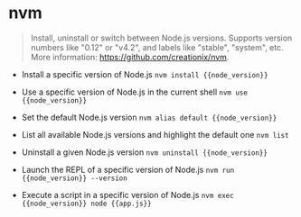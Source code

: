 # nvm
> Install, uninstall or switch between Node.js versions.
> Supports version numbers like "0.12" or "v4.2", and labels like "stable", "system", etc.
> More information: <https://github.com/creationix/nvm>.

- Install a specific version of Node.js
`nvm install {{node_version}}`

- Use a specific version of Node.js in the current shell
`nvm use {{node_version}}`

- Set the default Node.js version
`nvm alias default {{node_version}}`

- List all available Node.js versions and highlight the default one
`nvm list`

- Uninstall a given Node.js version
`nvm uninstall {{node_version}}`

- Launch the REPL of a specific version of Node.js
`nvm run {{node_version}} --version`

- Execute a script in a specific version of Node.js
`nvm exec {{node_version}} node {{app.js}}`
